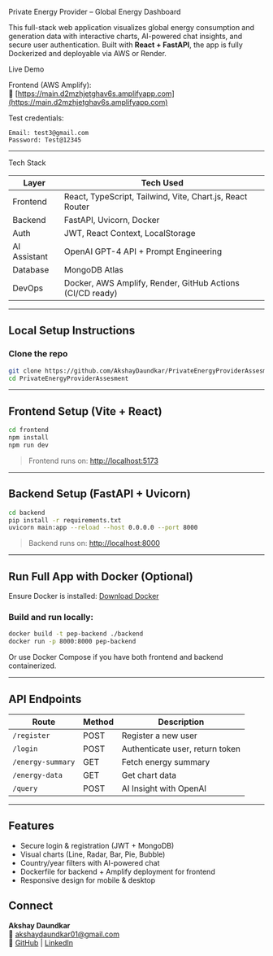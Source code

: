 Private Energy Provider – Global Energy Dashboard

This full-stack web application visualizes global energy consumption and generation data with interactive charts, AI-powered chat insights, and secure user authentication. Built with **React + FastAPI**, the app is fully Dockerized and deployable via AWS or Render.

Live Demo

Frontend (AWS Amplify):  
🔗 [https://main.d2mzhjetghav6s.amplifyapp.com](https://main.d2mzhjetghav6s.amplifyapp.com)

Test credentials:
```
Email: test3@gmail.com  
Password: Test@12345
```

---

Tech Stack

| Layer        | Tech Used                                                                 |
|--------------|---------------------------------------------------------------------------|
| Frontend     | React, TypeScript, Tailwind, Vite, Chart.js, React Router                 |
| Backend      | FastAPI, Uvicorn, Docker                                                  |
| Auth         | JWT, React Context, LocalStorage                                          |
| AI Assistant | OpenAI GPT-4 API + Prompt Engineering                                     |
| Database     | MongoDB Atlas                                                             |
| DevOps       | Docker, AWS Amplify, Render, GitHub Actions (CI/CD ready)                |

---

##  Local Setup Instructions

###  Clone the repo

```bash
git clone https://github.com/AkshayDaundkar/PrivateEnergyProviderAssesment.git
cd PrivateEnergyProviderAssesment
```

---

##  Frontend Setup (Vite + React)

```bash
cd frontend
npm install
npm run dev
```

> Frontend runs on: [http://localhost:5173](http://localhost:5173)

---

##  Backend Setup (FastAPI + Uvicorn)

```bash
cd backend
pip install -r requirements.txt
uvicorn main:app --reload --host 0.0.0.0 --port 8000
```

> Backend runs on: [http://localhost:8000](http://localhost:8000)

---

##  Run Full App with Docker (Optional)

Ensure Docker is installed: [Download Docker](https://www.docker.com/get-started)

###  Build and run locally:

```bash
docker build -t pep-backend ./backend
docker run -p 8000:8000 pep-backend
```

Or use Docker Compose if you have both frontend and backend containerized.

---

##  API Endpoints

| Route           | Method | Description                      |
|------------------|--------|----------------------------------|
| `/register`      | POST   | Register a new user              |
| `/login`         | POST   | Authenticate user, return token |
| `/energy-summary`| GET    | Fetch energy summary             |
| `/energy-data`   | GET    | Get chart data                   |
| `/query`         | POST   | AI Insight with OpenAI           |

---

##  Features

- Secure login & registration (JWT + MongoDB)
- Visual charts (Line, Radar, Bar, Pie, Bubble)
- Country/year filters with AI-powered chat
- Dockerfile for backend + Amplify deployment for frontend
- Responsive design for mobile & desktop




##  Connect

**Akshay Daundkar**  
📧 akshaydaundkar01@gmail.com  
🔗 [GitHub](https://github.com/AkshayDaundkar) | [LinkedIn](https://linkedin.com/in/akshay-daundkar)

```
